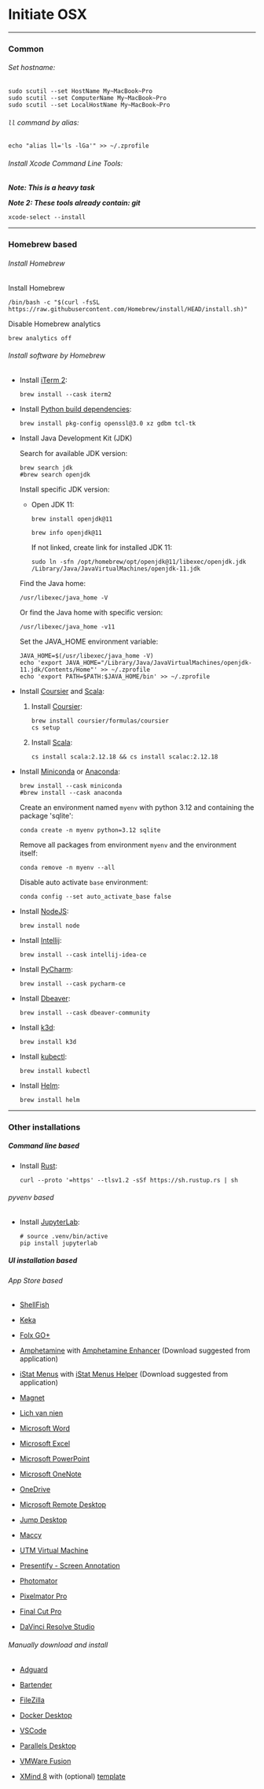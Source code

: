 # Initiate OSX

---

### Common

###### Set hostname:

```shell
sudo scutil --set HostName My~MacBook~Pro
sudo scutil --set ComputerName My~MacBook~Pro
sudo scutil --set LocalHostName My~MacBook~Pro
```

###### `ll` command by alias:

```shell
echo "alias ll='ls -lGa'" >> ~/.zprofile
```

###### Install Xcode Command Line Tools:

***Note: This is a heavy task***

***Note 2: These tools already contain: git***

```shell
xcode-select --install
```

---

### Homebrew based

###### Install Homebrew

Install Homebrew

```shell
/bin/bash -c "$(curl -fsSL https://raw.githubusercontent.com/Homebrew/install/HEAD/install.sh)"
```

Disable Homebrew analytics

```shell
brew analytics off
```

###### Install software by Homebrew

- Install [iTerm 2](https://iterm2.com/):

    ```shell
    brew install --cask iterm2
    ```

- Install [Python build dependencies](https://devguide.python.org/getting-started/setup-building/#macos):

    ```shell
    brew install pkg-config openssl@3.0 xz gdbm tcl-tk
    ```

- Install Java Development Kit (JDK)

    Search for available JDK version:

    ```shell
    brew search jdk
    #brew search openjdk
    ```

    Install specific JDK version:

    - Open JDK 11:

        ```shell
        brew install openjdk@11
        ```

        ```shell
        brew info openjdk@11
        ```

        If not linked, create link for installed JDK 11:

        ```shell
        sudo ln -sfn /opt/homebrew/opt/openjdk@11/libexec/openjdk.jdk /Library/Java/JavaVirtualMachines/openjdk-11.jdk
        ```
    
    Find the Java home:

    ```shell
    /usr/libexec/java_home -V
    ```

    Or find the Java home with specific version:

    ```shell
    /usr/libexec/java_home -v11
    ```

    Set the JAVA_HOME environment variable:

    ```shell
    JAVA_HOME=$(/usr/libexec/java_home -V)
    echo 'export JAVA_HOME="/Library/Java/JavaVirtualMachines/openjdk-11.jdk/Contents/Home"' >> ~/.zprofile
    echo 'export PATH=$PATH:$JAVA_HOME/bin' >> ~/.zprofile
    ```

- Install [Coursier](https://get-coursier.io/) and [Scala](https://www.scala-lang.org/):

    1. Install [Coursier](https://get-coursier.io/docs/cli-installation):

        ```shell
        brew install coursier/formulas/coursier
        cs setup
        ```
    
    2. Install [Scala](https://www.scala-lang.org/):
    
        ```shell
        cs install scala:2.12.18 && cs install scalac:2.12.18
        ```

- Install [Miniconda](https://docs.conda.io/en/latest/miniconda.html) or [Anaconda](https://www.anaconda.com/):

    ```shell
    brew install --cask miniconda
    #brew install --cask anaconda
    ```

    Create an environment named `myenv` with python 3.12 and containing the package 'sqlite':

    ```shell
    conda create -n myenv python=3.12 sqlite
    ```

    Remove all packages from environment `myenv` and the environment itself:

    ```shell
    conda remove -n myenv --all
    ```

    Disable auto activate `base` environment:

    ```shell
    conda config --set auto_activate_base false
    ```

- Install [NodeJS](https://nodejs.org/):

    ```shell
    brew install node
    ```

- Install [Intellij](https://www.jetbrains.com/idea/):

    ```shell
    brew install --cask intellij-idea-ce
    ```

- Install [PyCharm](https://www.jetbrains.com/pycharm/):

    ```shell
    brew install --cask pycharm-ce
    ```

- Install [Dbeaver](https://dbeaver.io/):

    ```shell
    brew install --cask dbeaver-community
    ```

- Install [k3d](https://k3d.io/):

    ```shell
    brew install k3d
    ```

- Install [kubectl](https://kubernetes.io/docs/reference/kubectl/):

    ```shell
    brew install kubectl
    ```

- Install [Helm](https://helm.sh/):

    ```shell
    brew install helm
    ```

---

### Other installations

##### Command line based

- Install [Rust](https://www.rust-lang.org/):

    ```shell
    curl --proto '=https' --tlsv1.2 -sSf https://sh.rustup.rs | sh
    ```

###### pyvenv based

- Install [JupyterLab](https://jupyterlab.readthedocs.io/en/latest/getting_started/installation.html#pip):

    ```shell
    # source .venv/bin/active
    pip install jupyterlab
    ```

##### UI installation based

###### App Store based

- [ShellFish](https://apps.apple.com/vn/app/ssh-files-secure-shellfish/id1336634154)

- [Keka](https://apps.apple.com/vn/app/keka/id470158793)

- [Folx GO+](https://apps.apple.com/vn/app/folx-go/id823528286)

- [Amphetamine](https://apps.apple.com/vn/app/amphetamine/id937984704) with [Amphetamine Enhancer](https://github.com/x74353/Amphetamine-Enhancer/raw/master/Releases/Current/Amphetamine%20Enhancer.dmg) (Download suggested from application)

- [iStat Menus](https://apps.apple.com/vn/app/istat-menus/id1319778037) with [iStat Menus Helper](https://cdn.bjango.com/files/istatmenushelper/istatmenushelper2.0.zip) (Download suggested from application)

- [Magnet](https://apps.apple.com/vn/app/magnet/id441258766)

- [Lich van nien](https://apps.apple.com/vn/app/l%E1%BB%8Bch-v%E1%BA%A1n-ni%C3%AAn-%C3%A2m-l%E1%BB%8Bch-vn/id1463023539)

- [Microsoft Word](https://apps.apple.com/vn/app/microsoft-word/id462054704)

- [Microsoft Excel](https://apps.apple.com/vn/app/microsoft-excel/id462058435)

- [Microsoft PowerPoint](https://apps.apple.com/vn/app/microsoft-powerpoint/id462062816)

- [Microsoft OneNote](https://apps.apple.com/vn/app/microsoft-onenote/id784801555)

- [OneDrive](https://apps.apple.com/vn/app/onedrive/id823766827)

- [Microsoft Remote Desktop](https://apps.apple.com/vn/app/microsoft-remote-desktop/id1295203466)

- [Jump Desktop](https://apps.apple.com/vn/app/jump-desktop-rdp-vnc-fluid/id524141863)

- [Maccy](https://apps.apple.com/vn/app/maccy/id1527619437)

- [UTM Virtual Machine](https://apps.apple.com/vn/app/utm-virtual-machines/id1538878817)

- [Presentify - Screen Annotation](https://apps.apple.com/vn/app/presentify-screen-annotation/id1507246666)

- [Photomator](https://apps.apple.com/vn/app/photomator/id1444636541)

- [Pixelmator Pro](https://apps.apple.com/vn/app/pixelmator-pro/id1289583905)

- [Final Cut Pro](https://apps.apple.com/vn/app/final-cut-pro/id424389933)

- [DaVinci Resolve Studio](https://apps.apple.com/vn/app/davinci-resolve-studio/id900392332)

###### Manually download and install

- [Adguard](https://adguard.com/en/adguard-mac/overview.html)

- [Bartender](https://www.macbartender.com/)

- [FileZilla](https://filezilla-project.org/download.php?platform=osx)

- [Docker Desktop](https://www.docker.com/products/docker-desktop/)

- [VSCode](https://code.visualstudio.com/download)

- [Parallels Desktop](https://www.parallels.com/products/desktop/)

- [VMWare Fusion](https://download3.vmware.com/software/FUS-1302/VMware-Fusion-13.0.2-21581413_universal.dmg)

- [XMind 8](https://dl3.xmind.net/xmind-8-update9-macosx.dmg) with (optional) [template](https://xmind.app/blog/mind-map-presentation-template/)
